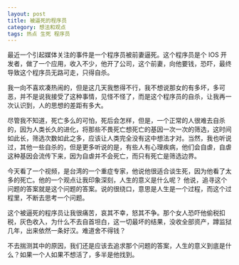 ```yaml
---
layout: post
title: 被逼死的程序员
category: 想法和观点
tags: 热点 生死 程序员
---
```


最近一个引起媒体关注的事件是一个程序员被前妻逼死。这个程序员是个 IOS 开发者，做了一个应用，收入不少，他开了公司，这个前妻，向他要钱，恐吓，最终导致这个程序员无路可走，只得自杀。

我一向不喜欢凑热闹的，但是这几天我憋得不行，我不想说那女的有多坏，多可恶，并不是说我接受了这种事情，见怪不怪了，而是这个程序员的自杀，让我再一次认识到，人的思想的差距有多大。

尽管我不知道，死亡多么的可怕，死后会怎样，但是，一个正常的人很难去自杀的，因为人类长久的进化，将那些不畏死亡想死亡的基因一次一次的筛选，这时间如此长，筛选次数如此之多，应该让人类完全没有这中想法才对。当然，我也听说过，其他一些自杀的，但是更多听说的是，有些人有心理疾病，他们会自虐，自虐这种基因会流传下来，因为自虐并不会死亡，而只有死亡是筛选边界。

今天看了一个视频，是台湾的一个重症专家，他说他很适合谈生死，因为他看了太多的死亡。他的一个观点让我印象深刻，人生的意义是什么呢？ 他说，追寻这个问题的答案就是这个问题的答案。说的很绕口，意思是人生是一个过程，而这个过程里，不断去思考一个问题。

这个被逼死的程序员让我很痛苦，哀其不幸，怒其不争。那个女人恐吓他偷税扣税，灰色收入，为什么不去自首坦白，这一切最坏的结果，没收全部资产，蹲监狱几年，出来依然一条好汉。难道舍不得钱？

不去揣测其中的原因，我们还是应该去追求那个问题的答案，人生的意义到底是什么？如果一个人如果不想活了，多半是他找到。

